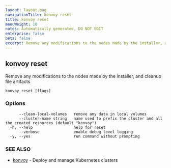```yaml
---
layout: layout.pug
navigationTitle: konvoy reset
title: konvoy reset
menuWeight: 10
notes: Automatically generated, DO NOT EDIT
enterprise: false
beta: false
excerpt: Remove any modifications to the nodes made by the installer, and cleanup file artifacts
---
```


## konvoy reset

Remove any modifications to the nodes made by the installer, and cleanup file artifacts

```
konvoy reset [flags]
```

### Options

```
      --clean-local-volumes   remove any data in local volumes
      --cluster-name string   name used to prefix the cluster and all the created resources (default "konvoy")
  -h, --help                  help for reset
      --verbose               enable debug level logging
  -y, --yes                   run command without prompting
```

### SEE ALSO

* [konvoy](../)	 - Deploy and manage Kubernetes clusters

